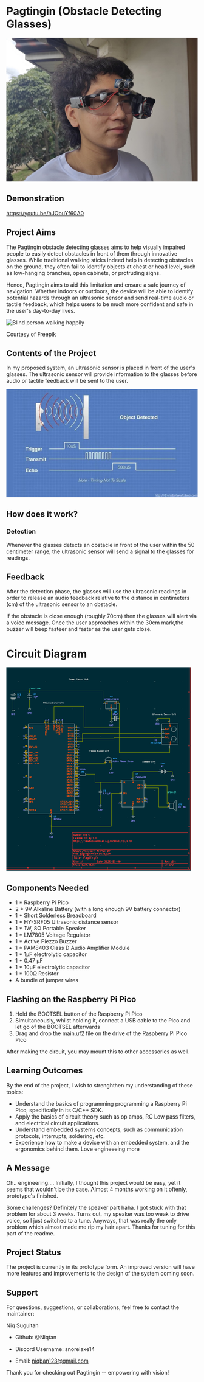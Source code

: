 # Pagtingin (Obstacle Detecting Glasses)

![Project Wearable](images/Glasses.jpg)

## Demonstration
https://youtu.be/hJObuYf60A0

## Project Aims

The Pagtingin obstacle detecting glasses aims to help visually impaired people to easily detect obstacles in front of them through innovative glasses. While traditional walking sticks indeed help in detecting obstacles on the ground, they often fail to identify objects at chest or head level, such as low-hanging branches, open cabinets, or protruding signs. 

Hence, Pagtingin aims to aid this limitation and ensure a safe journey of navigation. Whether indoors or outdoors, the device will be able to identify potential hazards through an ultrasonic sensor and send real-time audio or tactile feedback, which helps users to be much more confident and safe in the user's day-to-day lives.

![Blind person walking happily](images/blind-man-people-with-disability-handicapped-person-everyday-life-visually-impaired-man-with-walking-stick-descending-steps-city-park.jpg)

Courtesy of Freepik

## Contents of the Project

In my proposed system, an ultrasonic sensor is placed in front of the user's glasses. The ultrasonic sensor will provide information to the glasses before audio or tactile feedback will be sent to the user.

![Ultrasonic sensor detection](images/download.jpeg)

## How does it work?

### Detection
Whenever the glasses detects an obstacle in front of the user within the 50 centimeter range, the ultrasonic sensor will send a signal to the glasses for readings.

## Feedback
After the detection phase, the glasses will use the ultrasonic readings in order to release an audio feedback relative to the distance in centimeters (cm) of the ultrasonic sensor to an obstacle.

If the obstacle is close enough (roughly 70cm) then the glasses will alert via a voice message. Once the user approaches within the 30cm mark,the buzzer will beep fasteer and faster as the user gets close.

# Circuit Diagram
![KiCad circuit diagram](images/Circuit.png)

## Components Needed
- 1 * Raspberry Pi Pico 
- 2 * 9V Alkaline Battery (with a long enough 9V battery connector)
- 1 * Short Solderless Breadboard
- 1 * HY-SRF05 Ultrasonic distance sensor
- 1 * 1W, 8Ω Portable Speaker
- 1 * LM7805 Voltage Regulator
- 1 * Active Piezzo Buzzer
- 1 * PAM8403 Class D Audio Amplifier Module
- 1 * 1µF electrolytic capacitor
- 1 * 0.47 µF
- 1 * 10µF electrolytic capacitor
- 1 * 100Ω Resistor  
- A bundle of jumper wires

## Flashing on the Raspberry Pi Pico
1. Hold the BOOTSEL button of the Raspberry Pi Pico
2. Simultaneously, whilst holding it, connect a USB cable to the Pico and let go of the BOOTSEL afterwards
3. Drag and drop the main.uf2 file on the drive of the Raspberry Pi Pico
Pico

After making the circuit, you may mount  this to other accessories as well.

## Learning Outcomes

By the end of the project, I wish to strenghthen my understanding of these topics:

- Understand the basics of programming programming a Raspberry Pi Pico, specifically in its C/C++ SDK.
- Apply the basics of circuit theory such as op amps, RC Low pass filters, and electrical circuit applications.
- Understand embedded systems concepts, such as communication protocols, interrupts, soldering, etc.
- Experience how to make a device with an embedded system, and the ergonomics behind them.
Love engineeeing more

## A Message
Oh.. engineering.... Initially, I thought this project would be easy, yet it seems that wouldn't be the case. Almost 4 months working on it oftenly, prototype's finished.

Some challenges? Definitely the speaker part haha. I got stuck with that problem for about 3 weeks. Turns out, my speaker was too weak to drive voice, so I just switched to a tune. Anyways, that was really the only problem which almost made me rip my hair apart. Thanks for tuning for this part of the readme.

## Project Status
The project is currently in its prototype form. An improved version will have more features and improvements to the design of the system coming soon. 

## Support

For questions, suggestions, or collaborations, feel free to contact the maintainer:

Niq Suguitan

- Github: @Niqtan

- Discord Username: snorelaxe14

- Email: niqban123@gmail.com

Thank you for checking out Pagtingin -- empowering with vision!

